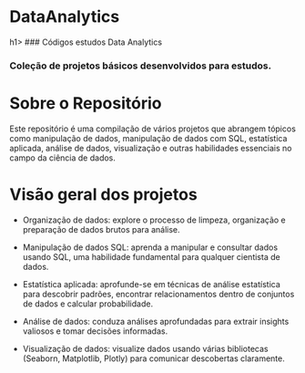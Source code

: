 <h1>DataAnalytics</h1>h1>
### Códigos estudos Data Analytics

### Coleção de projetos básicos desenvolvidos para estudos.

# Sobre o Repositório
Este repositório é uma compilação de vários projetos que abrangem tópicos como manipulação de dados, manipulação de dados com SQL, estatística aplicada, análise de dados, visualização e outras habilidades essenciais no campo da ciência de dados.

# Visão geral dos projetos
 - Organização de dados: explore o processo de limpeza, organização e preparação de dados brutos para análise.

 - Manipulação de dados SQL: aprenda a manipular e consultar dados usando SQL, uma habilidade fundamental para qualquer cientista de dados.

 - Estatística aplicada: aprofunde-se em técnicas de análise estatística para descobrir padrões, encontrar relacionamentos dentro de conjuntos de dados e calcular probabilidade.

 - Análise de dados: conduza análises aprofundadas para extrair insights valiosos e tomar decisões informadas.

 - Visualização de dados: visualize dados usando várias bibliotecas (Seaborn, Matplotlib, Plotly) para comunicar descobertas claramente.

